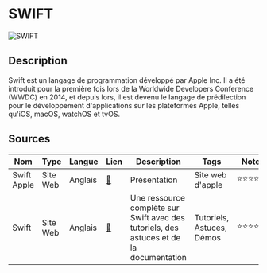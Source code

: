 # SWIFT

![SWIFT](https://www.google.com/url?sa=i&url=https%3A%2F%2Fmedium.com%2F%40sunrise._%2Fios-%25E0%25B8%25A1%25E0%25B8%25B2%25E0%25B8%25A3%25E0%25B8%25B9%25E0%25B9%2589%25E0%25B8%2588%25E0%25B8%25B1%25E0%25B8%2581-swiftui-%25E0%25B8%2581%25E0%25B8%25B1%25E0%25B8%2599%25E0%25B9%2580%25E0%25B8%2596%25E0%25B8%25AD%25E0%25B8%25B0-aa548543d442&psig=AOvVaw1-s7y8vxDJHdTYhXU2Bu5o&ust=1702730874615000&source=images&cd=vfe&opi=89978449&ved=0CBEQjRxqFwoTCJiL4YC9kYMDFQAAAAAdAAAAABAQ "Image de swift")


## Description

Swift est un langage de programmation développé par Apple Inc. Il a été introduit pour la première fois lors de la Worldwide Developers Conference (WWDC) en 2014, et depuis lors, il est devenu le langage de prédilection pour le développement d'applications sur les plateformes Apple, telles qu'iOS, macOS, watchOS et tvOS.

## Sources

Nom | Type | Langue | Lien | Description | Tags | Note
 --- | --- | --- | --- | --- | --- | --- 
Swift Apple|Site Web|Anglais|[:link:](https://developer.apple.com/swift/)|Présentation|Site web d'apple|⭐⭐⭐⭐
| Swift | Site Web | Anglais | [:link:](https://www.swift.org/getting-started/) | Une ressource complète sur Swift avec des tutoriels, des astuces et de la documentation | Tutoriels, Astuces, Démos | ⭐⭐⭐⭐⭐ |

